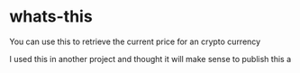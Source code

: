 # whats-this

You can use this to retrieve the current price for an crypto currency

I used this in another project and thought it will make sense 
to publish this a